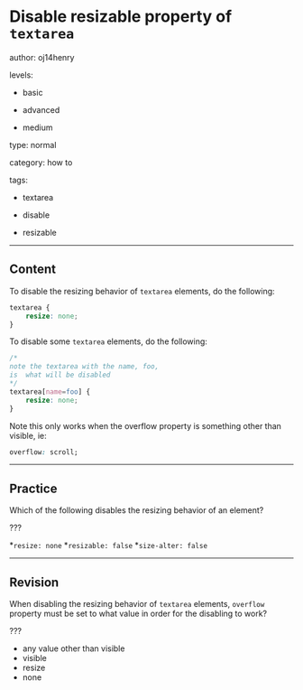 # Disable resizable property of `textarea`
author: oj14henry

levels:

  - basic

  - advanced

  - medium

type: normal

category: how to

tags:

  - textarea

  - disable

  - resizable

---
## Content

To disable the resizing behavior of `textarea` elements, do the following:

```css
textarea {
    resize: none;
}
```
To disable some `textarea` elements, do the following:
```css
/* 
note the textarea with the name, foo,
is  what will be disabled 
*/
textarea[name=foo] {
    resize: none;
}
```

Note this only works when the overflow property is something other than visible, ie:

```css
overflow: scroll;
```

---
## Practice

Which of the following disables the resizing behavior of an element? 

???

*`resize: none` 
*`resizable: false` 
*`size-alter: false`

---
## Revision

When disabling the resizing behavior of `textarea` elements, `overflow` property must be set to what value in order for the disabling to work?

???

* any value other than visible
* visible
* resize
* none